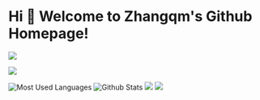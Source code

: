 # Hi 🎉 Welcome to Zhangqm's Github Homepage!

<img src="https://readme-typing-svg.herokuapp.com/?lines=Welcome,%20visitor!;Hello%20Github%20World!&font=Roboto" />

<p>
<img src="https://visitor-badge.glitch.me/badge?page_id=https://github.com/supuwoerc&right_color=red" />
</p>

![Most Used Languages](https://github-readme-stats.vercel.app/api/top-langs/?username=supuwoerc&theme=dark&layout=compact)
![Github Stats](https://github-readme-stats.vercel.app/api?username=supuwoerc&show_icons=true&theme=dark&count_private=true)
![](https://stats.justsong.cn/api/csdn?id=supuwoerc&theme=dark)
![](https://activity-graph.herokuapp.com/graph?username=supuwoerc&theme=github)
